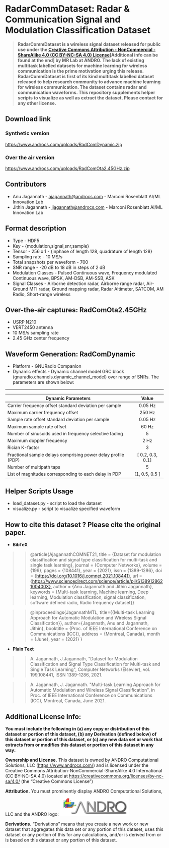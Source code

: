 # RadarCommDataset: Radar & Communication Signal and Modulation Classification Dataset
> **RadarCommDataset is a wireless signal dataset released for public use under the [Creative Commons Attribution - NonCommercial - ShareAlike 4.0 (CC BY-NC-SA 4.0) License](https://creativecommons.org/licenses/by-nc-sa/4.0/)[Additional info can be found at the end] by MR Lab at ANDRO. The lack of existing multitask labelled datasets for machine learning for wireless communication is the prime motivation urging this release. RadarCommDataset is first of its kind multitask labelled dataset released to help research community to advance machine learning for wireless communication. The dataset contains radar and communication waveforms. This repository supplements helper scripts to visualize as well as extract the dataset. Please contact for any other license.**
## Download link
### Synthetic version
https://www.androcs.com/uploads/RadComDynamic.zip
### Over the air version
https://www.androcs.com/uploads/RadComOta2.45GHz.zip
## Contributors
* Anu Jagannath    - ajagannath@androcs.com - Marconi Rosenblatt AI/ML Innovation Lab
* Jithin Jagannath - jjagannath@androcs.com - Marconi Rosenblatt AI/ML Innovation Lab

## Format description
* Type - HDF5
* Key  - {modulation,signal,snr,sample}
* Tensor - 256 x 1 - {inphase of length 128, quadrature of length 128}
* Sampling rate - 10 MS/s
* Total snapshots per waveform - 700
* SNR range - -20 dB to 18 dB in steps of 2 dB
* Modulation Classes - Pulsed Continuous wave, Frequency modulated Continuous wave, BPSK, AM-DSB, AM-SSB, ASK
* Signal Classes -  Airborne detection radar, Airborne range radar, Air-Ground MTI radar, Ground mapping radar, Radar Altimeter, SATCOM, AM Radio, Short-range wireless
## Over-the-air captures: RadComOta2.45GHz
* USRP N210 
* VERT2450 antenna
* 10 MS/s sampling rate
* 2.45 GHz center frequency

## Waveform Generation: RadComDynamic
* Platform - GNURadio Companion
* Dynamic effects - Dynamic channel model GRC block (gnuradio.channels.dynamic_channel_model) over range of SNRs. The parameters are shown below:
--------------------------------------------------------------------------------------
| Dynamic Parameters                                            |         Value        |
|---------------------------------------------------------------|:--------------------:|
| Carrier frequency offset standard deviation per sample        |       0.05 Hz      |
| Maximum carrier frequency offset                              |       250 Hz       |
| Sample rate offset standard deviation per sample              |       0.05 Hz      |
| Maximum sample rate offset                                    |        60 Hz       |
| Number of sinusoids used in frequency selective fading        |           5          |
| Maximum doppler frequency                                     |         2 Hz         |
| Rician K-factor                                               |           3          |
| Fractional sample delays comprising power delay profile (PDP) | [ 0.2, 0.3, 0.1] |
| Number of multipath taps                                      |           5          |
| List of magnitudes corresponding to each delay in PDP         |  [1, 0.5, 0.5 ]  |
## Helper Scripts Usage
* load_dataset.py - script to load the dataset
* visualize.py    - script to visualize specified waveform

## How to cite this dataset ? Please cite the original paper.
* **BibTeX** 
> >  @article{AjagannathCOMNET21,
title = {Dataset for modulation classification and signal type classification for multi-task and single task learning},
journal = {Computer Networks},
volume = {199},
pages = {108441},
year = {2021},
issn = {1389-1286},
doi = {https://doi.org/10.1016/j.comnet.2021.108441},
url = {https://www.sciencedirect.com/science/article/pii/S138912862100400X},
author = {Anu Jagannath and Jithin Jagannath},
keywords = {Multi-task learning, Machine learning, Deep learning, Modulation classification, signal classification, software defined radio, Radio frequency dataset}} </br >

> > @inproceedings{JagannathMTL, title={{Multi-task Learning Approach for Automatic Modulation and Wireless Signal Classification}}, author={Jagannath, Anu and Jagannath, Jithin}, booktitle = {Proc. of IEEE International Conference on Communications (ICC)}, address = {Montreal, Canada}, month = {June}, year = {2021} } </br >
* **Plain Text** 
> > A. Jagannath, J.Jagannath, "Dataset for Modulation Classification and Signal Type Classification for Multi-task and Single Task Learning", Computer Networks (Elsevier), vol. 199,108441, ISSN 1389-1286, 2021. </br >

> > A. Jagannath, J. Jagannath. "Multi-task Learning Approach for Automatic Modulation and Wireless Signal Classification", in Proc. of IEEE International Conference on Communications (ICC), Montreal, Canada, June 2021.</br >


## Additional License Info:
**You must include the following in (a) any copy or distribution of this dataset or portion of this dataset, (b) any Derivation (defined below) of this dataset or portion of this dataset, or (c) any new data set or work that extracts from or modifies this dataset or portion of this dataset in any way:**

**Ownership and License.** This dataset is owned by ANDRO Computational Solutions, LLC (https://www.androcs.com/) and is licensed under the Creative Commons Attribution-NonCommercial-ShareAlike 4.0 International (CC BY-NC-SA 4.0) located at https://creativecommons.org/licenses/by-nc-sa/4.0/  (the “Creative Commons License”)

**Attribution.** You must prominently display ANDRO Computational Solutions, LLC and the ANDRO logo: ![ANDRO](https://github.com/ANDROComputationalSolutions/RadarCommDataset/blob/main/andro.png)
 
**Derivations.** “Derivations” means that you create a new work or new dataset that aggregates this data set or any portion of this dataset, uses this dataset or any portion of this for any calculations, and/or is derived from or is based on this dataset or any portion of this dataset.  


